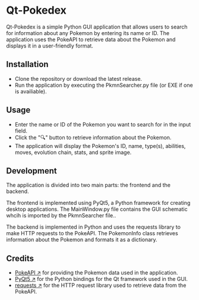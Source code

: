 # Qt-Pokedex

Qt-Pokedex is a simple Python GUI application that allows users to search for information about any Pokemon by entering its name or ID. The application uses the PokeAPI to retrieve data about the Pokemon and displays it in a user-friendly format.

## Installation

-    Clone the repository or download the latest release.
-    Run the application by executing the PkmnSearcher.py file (or EXE if one is availiable).

## Usage

-    Enter the name or ID of the Pokemon you want to search for in the input field.
-    Click the "🔍" button to retrieve information about the Pokemon.
-    The application will display the Pokemon's ID, name, type(s), abilities, moves, evolution chain, stats, and sprite image.

## Development

The application is divided into two main parts: the frontend and the backend.

The frontend is implemented using PyQt5, a Python framework for creating desktop applications. The MainWindow.py file contains the GUI schematic whcih is imported by the PkmnSearcher file..

The backend is implemented in Python and uses the requests library to make HTTP requests to the PokeAPI. The PokemonInfo class retrieves information about the Pokemon and formats it as a dictionary.

## Credits

-    [PokeAPI ↗](https://pokeapi.co/) for providing the Pokemon data used in the application.
-    [PyQt5 ↗](https://pypi.org/project/PyQt5/) for the Python bindings for the Qt framework used in the GUI.
-    [requests ↗](https://pypi.org/project/requests/) for the HTTP request library used to retrieve data from the PokeAPI.
